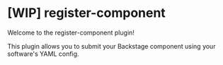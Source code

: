 # [WIP] register-component

Welcome to the register-component plugin!

This plugin allows you to submit your Backstage component using your software's YAML config.
